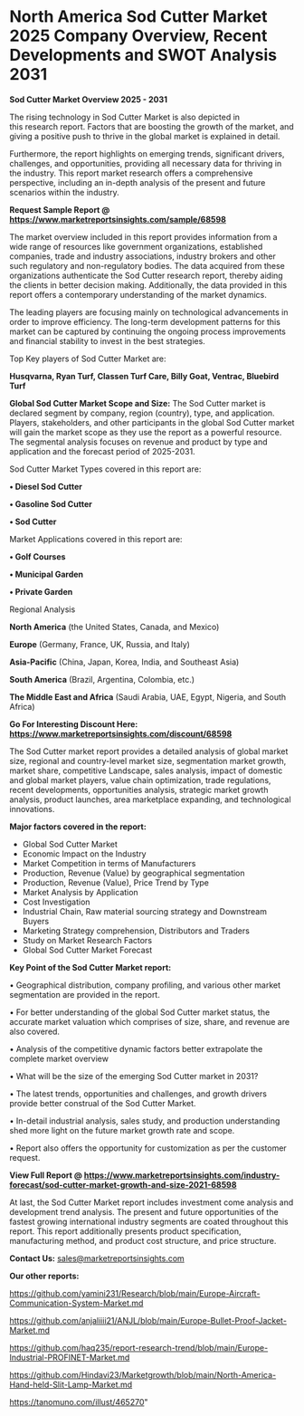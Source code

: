 # North America Sod Cutter Market 2025 Company Overview, Recent Developments and SWOT Analysis 2031

<Strong> Sod Cutter Market Overview 2025 - 2031</strong>

The rising technology in Sod Cutter Market is also depicted in this research report. Factors that are boosting the growth of the market, and giving a positive push to thrive in the global market is explained in detail.

Furthermore, the report highlights on emerging trends, significant drivers, challenges, and opportunities, providing all necessary data for thriving in the industry. This report market research offers a comprehensive perspective, including an in-depth analysis of the present and future scenarios within the industry.

<strong>Request Sample Report @ <a href=https://www.marketreportsinsights.com/sample/68598>https://www.marketreportsinsights.com/sample/68598</a></strong>

The market overview included in this report provides information from a wide range of resources like government organizations, established companies, trade and industry associations, industry brokers and other such regulatory and non-regulatory bodies. The data acquired from these organizations authenticate the Sod Cutter research report, thereby aiding the clients in better decision making. Additionally, the data provided in this report offers a contemporary understanding of the market dynamics.

The leading players are focusing mainly on technological advancements in order to improve efficiency. The long-term development patterns for this market can be captured by continuing the ongoing process improvements and financial stability to invest in the best strategies.

Top Key players of Sod Cutter Market are:

<strong>Husqvarna, Ryan Turf, Classen Turf Care, Billy Goat, Ventrac, Bluebird Turf</strong>

<strong><b>Global Sod Cutter Market Scope and Size:</b></strong>
The Sod Cutter market is declared segment by company, region (country), type, and application. Players, stakeholders, and other participants in the global Sod Cutter market will gain the market scope as they use the report as a powerful resource. The segmental analysis focuses on revenue and product by type and application and the forecast period of 2025-2031.

Sod Cutter Market Types covered in this report are:

<strong>• Diesel Sod Cutter

• Gasoline Sod Cutter

• Sod Cutter</strong>

Market Applications covered in this report are:

<strong>• Golf Courses

• Municipal Garden

• Private Garden</strong> 

Regional Analysis

<strong>North America</strong> (the United States, Canada, and Mexico)

<strong>Europe</strong> (Germany, France, UK, Russia, and Italy)

<strong>Asia-Pacific</strong> (China, Japan, Korea, India, and Southeast Asia)

<strong>South America</strong> (Brazil, Argentina, Colombia, etc.)

<strong>The Middle East and Africa</strong> (Saudi Arabia, UAE, Egypt, Nigeria, and South Africa)

<strong>Go For Interesting Discount Here: <a href=https://www.marketreportsinsights.com/discount/68598>https://www.marketreportsinsights.com/discount/68598</a></strong>

The Sod Cutter market report provides a detailed analysis of global market size, regional and country-level market size, segmentation market growth, market share, competitive Landscape, sales analysis, impact of domestic and global market players, value chain optimization, trade regulations, recent developments, opportunities analysis, strategic market growth analysis, product launches, area marketplace expanding, and technological innovations.

<strong><b>Major factors covered in the report:</b></strong>
<ul>
  <li>Global Sod Cutter Market </li>
  <li>Economic Impact on the Industry</li>
  <li>Market Competition in terms of Manufacturers</li>
  <li>Production, Revenue (Value) by geographical segmentation</li>
  <li>Production, Revenue (Value), Price Trend by Type</li>
  <li>Market Analysis by Application</li>
  <li>Cost Investigation</li>
  <li>Industrial Chain, Raw material sourcing strategy and Downstream Buyers</li>
  <li>Marketing Strategy comprehension, Distributors and Traders</li>
  <li>Study on Market Research Factors</li>
  <li>Global Sod Cutter Market Forecast</li>
</ul>

<strong><b>Key Point of the Sod Cutter Market report:</b></strong>

• Geographical distribution, company profiling, and various other market segmentation are provided in the report.

• For better understanding of the global Sod Cutter market status, the accurate market valuation which comprises of size, share, and revenue are also covered.

• Analysis of the competitive dynamic factors better extrapolate the complete market overview

• What will be the size of the emerging Sod Cutter market in 2031?

• The latest trends, opportunities and challenges, and growth drivers provide better construal of the Sod Cutter Market.

• In-detail industrial analysis, sales study, and production understanding shed more light on the future market growth rate and scope.

• Report also offers the opportunity for customization as per the customer request.

<strong><b>View Full Report @ <a href=https://www.marketreportsinsights.com/industry-forecast/sod-cutter-market-growth-and-size-2021-68598>https://www.marketreportsinsights.com/industry-forecast/sod-cutter-market-growth-and-size-2021-68598</a></b></strong>


At last, the Sod Cutter Market report includes investment come analysis and development trend analysis. The present and future opportunities of the fastest growing international industry segments are coated throughout this report. This report additionally presents product specification, manufacturing method, and product cost structure, and price structure.

<strong>Contact Us:</strong>
sales@marketreportsinsights.com

<strong>Our other reports:</strong>

<a href=https://github.com/yamini231/Research/blob/main/Europe-Aircraft-Communication-System-Market.md>https://github.com/yamini231/Research/blob/main/Europe-Aircraft-Communication-System-Market.md</a>

<a href=https://github.com/anjaliiii21/ANJL/blob/main/Europe-Bullet-Proof-Jacket-Market.md>https://github.com/anjaliiii21/ANJL/blob/main/Europe-Bullet-Proof-Jacket-Market.md</a>

<a href=https://github.com/haq235/report-research-trend/blob/main/Europe-Industrial-PROFINET-Market.md>https://github.com/haq235/report-research-trend/blob/main/Europe-Industrial-PROFINET-Market.md</a>

<a href=https://github.com/Hindavi23/Marketgrowth/blob/main/North-America-Hand-held-Slit-Lamp-Market.md>https://github.com/Hindavi23/Marketgrowth/blob/main/North-America-Hand-held-Slit-Lamp-Market.md</a>

<a href=https://tanomuno.com/illust/465270>https://tanomuno.com/illust/465270</a>"
